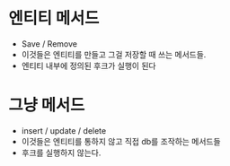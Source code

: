 # 엔티티 메서드
- Save / Remove
- 이것들은 엔티티를 만들고 그걸 저장할 때 쓰는 메서드들.
- 엔티티 내부에 정의된 후크가 실행이 된다

# 그냥 메서드
- insert / update / delete
- 이것들은 엔티티를 통하지 않고 직접 db를 조작하는 메서드들
- 후크를 실행하지 않는다.